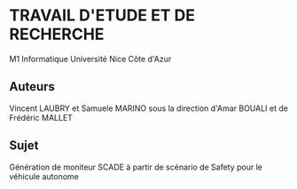 # TRAVAIL D'ETUDE ET DE RECHERCHE
M1 Informatique Université Nice Côte d'Azur
## Auteurs
Vincent LAUBRY et Samuele MARINO sous la direction d'Amar BOUALI et de Frédéric MALLET
## Sujet
Génération de moniteur SCADE à partir de scénario de Safety pour le véhicule autonome
